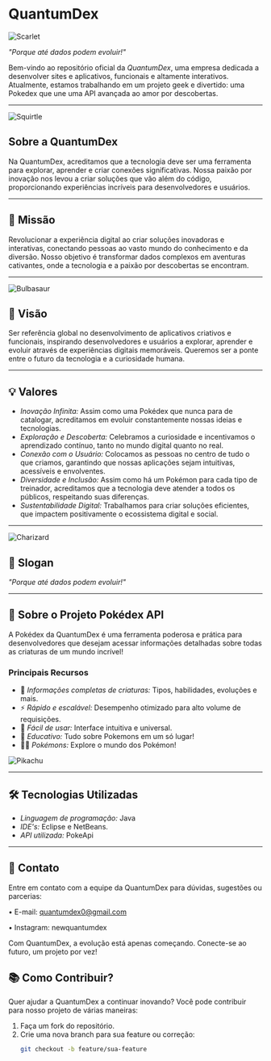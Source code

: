 # QuantumDex  
![Scarlet](https://raw.githubusercontent.com/PokeAPI/sprites/master/sprites/pokemon/other/official-artwork/1000.png)  

*"Porque até dados podem evoluir!"*  

Bem-vindo ao repositório oficial da *QuantumDex*, uma empresa dedicada a desenvolver sites e aplicativos, funcionais e altamente interativos. Atualmente, estamos trabalhando em um projeto geek e divertido: uma Pokedex que une uma API avançada ao amor por descobertas.  

---
![Squirtle](https://raw.githubusercontent.com/PokeAPI/sprites/master/sprites/pokemon/other/official-artwork/7.png)  

## Sobre a QuantumDex  

Na QuantumDex, acreditamos que a tecnologia deve ser uma ferramenta para explorar, aprender e criar conexões significativas. Nossa paixão por inovação nos levou a criar soluções que vão além do código, proporcionando experiências incríveis para desenvolvedores e usuários.  

---

## 📜 Missão  
Revolucionar a experiência digital ao criar soluções inovadoras e interativas, conectando pessoas ao vasto mundo do conhecimento e da diversão. Nosso objetivo é transformar dados complexos em aventuras cativantes, onde a tecnologia e a paixão por descobertas se encontram.

---
![Bulbasaur](https://raw.githubusercontent.com/PokeAPI/sprites/master/sprites/pokemon/other/official-artwork/1.png)  
## 🌟 Visão  
Ser referência global no desenvolvimento de aplicativos criativos e funcionais, inspirando desenvolvedores e usuários a explorar, aprender e evoluir através de experiências digitais memoráveis. Queremos ser a ponte entre o futuro da tecnologia e a curiosidade humana.

---

## 💡 Valores  

- *Inovação Infinita:* Assim como uma Pokédex que nunca para de catalogar, acreditamos em evoluir constantemente nossas ideias e tecnologias.  
- *Exploração e Descoberta:* Celebramos a curiosidade e incentivamos o aprendizado contínuo, tanto no mundo digital quanto no real.  
- *Conexão com o Usuário:* Colocamos as pessoas no centro de tudo o que criamos, garantindo que nossas aplicações sejam intuitivas, acessíveis e envolventes.  
- *Diversidade e Inclusão:* Assim como há um Pokémon para cada tipo de treinador, acreditamos que a tecnologia deve atender a todos os públicos, respeitando suas diferenças.  
- *Sustentabilidade Digital:* Trabalhamos para criar soluções eficientes, que impactem positivamente o ecossistema digital e social.  

---
![Charizard](https://raw.githubusercontent.com/PokeAPI/sprites/master/sprites/pokemon/other/official-artwork/6.png)  
## 🎯 Slogan  
*"Porque até dados podem evoluir!"*  

---

## 🔧 Sobre o Projeto Pokédex API  

A Pokédex da QuantumDex é uma ferramenta poderosa e prática para desenvolvedores que desejam acessar informações detalhadas sobre todas as criaturas de um mundo incrível!  

### Principais Recursos  
- 📜 *Informações completas de criaturas:* Tipos, habilidades, evoluções e mais.  
- ⚡ *Rápido e escalável:* Desempenho otimizado para alto volume de requisições.  
- 📡 *Fácil de usar:* Interface intuitiva e universal.  
- 🎨 *Educativo:* Tudo sobre Pokemons em um só lugar!  
- 🐱‍🏍 *Pokémons:* Explore o mundo dos Pokémon!  

![Pikachu](https://raw.githubusercontent.com/PokeAPI/sprites/master/sprites/pokemon/other/official-artwork/25.png)  




---

## 🛠 Tecnologias Utilizadas  
- *Linguagem de programação:* Java  
- *IDE's:* Eclipse e NetBeans.  
- *API utilizada:* PokeApi  

---


## 👥 Contato
Entre em contato com a equipe da QuantumDex para dúvidas, sugestões ou parcerias:

• E-mail: quantumdex0@gmail.com

• Instagram: newquantumdex

Com QuantumDex, a evolução está apenas começando. Conecte-se ao futuro, um projeto por vez!

## 📚 Como Contribuir?  

Quer ajudar a QuantumDex a continuar inovando? Você pode contribuir para nosso projeto de várias maneiras:  
1. Faça um fork do repositório.  
2. Crie uma nova branch para sua feature ou correção:  
   ```bash
   git checkout -b feature/sua-feature
